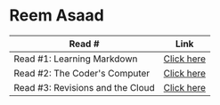 # Reem Asaad
| Read # |  Link |
| ----------- | ----------- |
| Read #1: Learning Markdown | [Click here](https://reem-asaad.github.io/reading-notes/LearningMarkdown) |
| Read #2: The Coder's Computer | [Click here](https://reem-asaad.github.io/reading-notes/TheCodersComputer) |
| Read #3: Revisions and the Cloud | [Click here](https://reem-asaad.github.io/reading-notes/RevisionsandtheCloud) |
